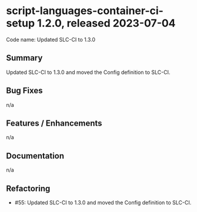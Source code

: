 # script-languages-container-ci-setup 1.2.0, released 2023-07-04

Code name: Updated SLC-CI to 1.3.0

## Summary

Updated SLC-CI to 1.3.0 and moved the Config definition to SLC-CI.

## Bug Fixes

n/a

## Features / Enhancements

n/a

## Documentation

n/a

## Refactoring

 - #55: Updated SLC-CI to 1.3.0 and moved the Config definition to SLC-CI.
